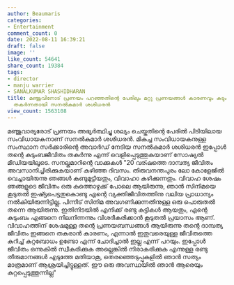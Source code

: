 ```yaml
---
author: Beaumaris
categories:
- Entertainment
comment_count: 0
date: 2022-08-11 16:39:21
draft: false
image: ''
like_count: 54641
share_count: 19384
tags:
- director
- manju warrier
- SANALKUMAR SHASHIDHARAN
title: മഞ്ജുവിനോട് പ്രണയം പറഞ്ഞതിന്റെ പേരിലും മറ്റു പ്രണയങ്ങൾ കാരണവും കുടുംബജീവിതം
  തകർന്നതായി സനൽകുമാർ ശശിധരൻ
view_count: 1563108
---
```


മഞ്ജുവാര്യരോട് പ്രണയം അഭ്യർത്ഥിച്ചു ശല്യം ചെയ്തതിന്റെ പേരിൽ പിടിയിലായ സംവിധായകനാണ് സനൽകുമാർ ശശിധരൻ. മികച്ച സംവിധായകനുള്ള സംസ്ഥാന സർക്കാരിന്റെ അവാർഡ് നേടിയ സനൽകുമാർ ശശിധരൻ ഇപ്പോൾ തന്റെ കുടുംബജീവിതം തകർന്നു എന്ന് വെളിപ്പെടുത്തുകയാണ് സോഷ്യൽ മീഡിയയിലൂടെ. സനല്കുമാറിന്റെ വാക്കുകൾ "20 വര്ഷത്തെ ദാമ്പത്യ ജീവിതം അവസാനിച്ചിരിക്കുകയാണ് കഴിഞ്ഞ ദിവസം. തിരുവനന്തപുരം ലോ കോളേജിൽ വെച്ചായിരുന്നു ഞങ്ങൾ കണ്ടുമുട്ടിയതും, വിവാഹ൦ കഴിക്കുന്നതും. വിവാഹ ശേഷം ഞങ്ങളുടെ ജീവിതം ഒരു കുത്തൊഴുക്ക് പോലെ ആയിരുന്നു, ഞാൻ സിനിമയെ കൂടുതൽ ഇഷ്ട്ടപെട്ടതുകൊണ്ടു എന്റെ വ്യക്തിജീവിതത്തിനു വലിയ പ്രാധാന്യം നൽകിയിരുന്നിട്ടില്ല. പിന്നീട് സിനിമ അവഗണിക്കുന്നതിനുള്ള ഒരു പൊരുതൽ തന്നെ ആയിരുന്നു. ഇതിനിടയിൽ എനിക്ക് രണ്ടു കുട്ടികൾ ആയതും, എന്റെ കുടുംബം എങ്ങനെ നിലനിന്നന്നും വിശദീകരിക്കാൻ കൂടുതൽ പ്രയാസം ആണ്. വിവാഹത്തിന് ശേഷമുള്ള തന്റെ പ്രണയബന്ധങ്ങൾ ആയിരുന്നു തന്റെ ദാമ്പത്യ ജീവിതം ഇങ്ങനെ തകരാൻ കാരണം, എന്നാൽ ഇതുവരെയുള്ള ജീവിതത്തെ കുറിച്ച് കുറ്റബോധം ഉണ്ടോ എന്ന് ചോദിച്ചാൽ ഇല്ല എന്ന് പറയും. ഇപ്പോൾ ജീവിതം ഒന്നുകിൽ സ്വീകരിക്കുക അല്ലെങ്കിൽ നിരാകരിക്കുക എന്നുള്ള രണ്ടു തീരുമാനങ്ങൾ എടുത്തേ മതിയാകൂ, തെരഞ്ഞെടുപ്പുകളിൽ ഞാൻ സത്യം മാത്രമാണ് ആശ്രയിച്ചിട്ടുള്ളത്. ഈ ഒരു അവസ്ഥയിൽ ഞാൻ ആരെയും കുറ്റപ്പെടുത്തുന്നില്ല"
